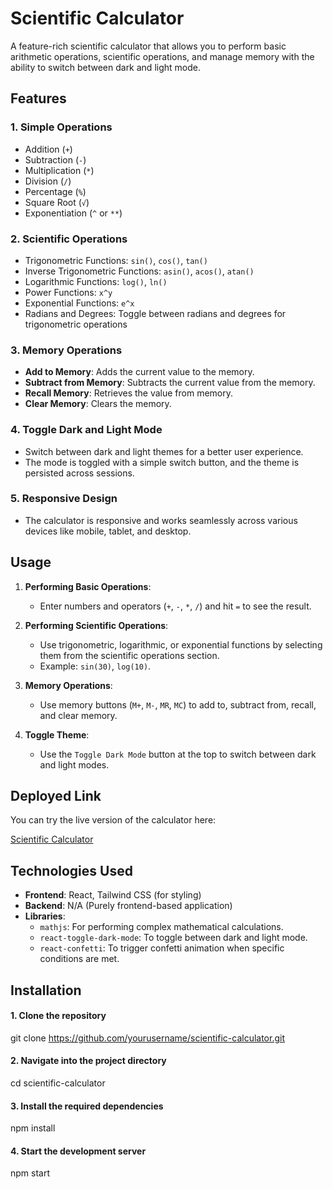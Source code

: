 # Scientific Calculator

A feature-rich scientific calculator that allows you to perform basic arithmetic operations, scientific operations, and manage memory with the ability to switch between dark and light mode.

## Features

### 1. **Simple Operations**
- Addition (`+`)
- Subtraction (`-`)
- Multiplication (`*`)
- Division (`/`)
- Percentage (`%`)
- Square Root (`√`)
- Exponentiation (`^` or `**`)

### 2. **Scientific Operations**
- Trigonometric Functions: `sin()`, `cos()`, `tan()`
- Inverse Trigonometric Functions: `asin()`, `acos()`, `atan()`
- Logarithmic Functions: `log()`, `ln()`
- Power Functions: `x^y`
- Exponential Functions: `e^x`
- Radians and Degrees: Toggle between radians and degrees for trigonometric operations

### 3. **Memory Operations**
- **Add to Memory**: Adds the current value to the memory.
- **Subtract from Memory**: Subtracts the current value from the memory.
- **Recall Memory**: Retrieves the value from memory.
- **Clear Memory**: Clears the memory.

### 4. **Toggle Dark and Light Mode**
- Switch between dark and light themes for a better user experience.
- The mode is toggled with a simple switch button, and the theme is persisted across sessions.

### 5. **Responsive Design**
- The calculator is responsive and works seamlessly across various devices like mobile, tablet, and desktop.

## Usage

1. **Performing Basic Operations**: 
   - Enter numbers and operators (`+`, `-`, `*`, `/`) and hit `=` to see the result.
   
2. **Performing Scientific Operations**:
   - Use trigonometric, logarithmic, or exponential functions by selecting them from the scientific operations section.
   - Example: `sin(30)`, `log(10)`.

3. **Memory Operations**:
   - Use memory buttons (`M+`, `M-`, `MR`, `MC`) to add to, subtract from, recall, and clear memory.

4. **Toggle Theme**:
   - Use the `Toggle Dark Mode` button at the top to switch between dark and light modes.

## Deployed Link

You can try the live version of the calculator here:

[Scientific Calculator](https://your-deployed-link.com)

## Technologies Used

- **Frontend**: React, Tailwind CSS (for styling)
- **Backend**: N/A (Purely frontend-based application)
- **Libraries**:
  - `mathjs`: For performing complex mathematical calculations.
  - `react-toggle-dark-mode`: To toggle between dark and light mode.
  - `react-confetti`: To trigger confetti animation when specific conditions are met.

## Installation

####  1. Clone the repository
  git clone https://github.com/yourusername/scientific-calculator.git

#### 2. Navigate into the project directory
  cd scientific-calculator

#### 3. Install the required dependencies
  npm install

#### 4. Start the development server
  npm start



